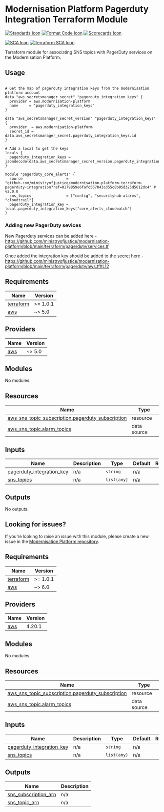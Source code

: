 # Modernisation Platform Pagerduty Integration Terraform Module

[![Standards Icon]][Standards Link] [![Format Code Icon]][Format Code Link] [![Scorecards Icon]][Scorecards Link]

[![SCA Icon]][SCA Link] [![Terraform SCA Icon]][Terraform SCA Link]

Terraform module for associating SNS topics with PagerDuty services on the Modernisation Platform.

## Usage

```hcl

# Get the map of pagerduty integration keys from the modernisation platform account
data "aws_secretsmanager_secret" "pagerduty_integration_keys" {
  provider = aws.modernisation-platform
  name     = "pagerduty_integration_keys"
}

data "aws_secretsmanager_secret_version" "pagerduty_integration_keys" {
  provider  = aws.modernisation-platform
  secret_id = data.aws_secretsmanager_secret.pagerduty_integration_keys.id
}

# Add a local to get the keys
locals {
  pagerduty_integration_keys = jsondecode(data.aws_secretsmanager_secret_version.pagerduty_integration_keys.secret_string)
}

module "pagerduty_core_alerts" {
  source                    = "github.com/ministryofjustice/modernisation-platform-terraform-pagerduty-integration?ref=0179859e6fafc567843cd55c0b05d325d5012dc4" # v2.0.0
  sns_topics                = ["config", "securityhub-alarms", "cloudtrail"]
  pagerduty_integration_key = local.pagerduty_integration_keys["core_alerts_cloudwatch"]
}

```

### Adding new PagerDuty sevices

New Pagerduty services can be added here - https://github.com/ministryofjustice/modernisation-platform/blob/main/terraform/pagerduty/services.tf

Once added the integration key should be added to the secret here - https://github.com/ministryofjustice/modernisation-platform/blob/main/terraform/pagerduty/aws.tf#L12

<!--- BEGIN_TF_DOCS --->

## Requirements

| Name                                                                     | Version  |
| ------------------------------------------------------------------------ | -------- |
| <a name="requirement_terraform"></a> [terraform](#requirement_terraform) | >= 1.0.1 |
| <a name="requirement_aws"></a> [aws](#requirement_aws)                   | ~> 5.0   |

## Providers

| Name                                             | Version |
| ------------------------------------------------ | ------- |
| <a name="provider_aws"></a> [aws](#provider_aws) | ~> 5.0  |

## Modules

No modules.

## Resources

| Name                                                                                                                                                    | Type        |
| ------------------------------------------------------------------------------------------------------------------------------------------------------- | ----------- |
| [aws_sns_topic_subscription.pagerduty_subscription](https://registry.terraform.io/providers/hashicorp/aws/latest/docs/resources/sns_topic_subscription) | resource    |
| [aws_sns_topic.alarm_topics](https://registry.terraform.io/providers/hashicorp/aws/latest/docs/data-sources/sns_topic)                                  | data source |

## Inputs

| Name                                                                                                         | Description | Type        | Default | Required |
| ------------------------------------------------------------------------------------------------------------ | ----------- | ----------- | ------- | :------: |
| <a name="input_pagerduty_integration_key"></a> [pagerduty_integration_key](#input_pagerduty_integration_key) | n/a         | `string`    | n/a     |   yes    |
| <a name="input_sns_topics"></a> [sns_topics](#input_sns_topics)                                              | n/a         | `list(any)` | n/a     |   yes    |

## Outputs

No outputs.

<!--- END_TF_DOCS --->

## Looking for issues?

If you're looking to raise an issue with this module, please create a new issue in the [Modernisation Platform repository](https://github.com/ministryofjustice/modernisation-platform/issues).

<!-- BEGIN_TF_DOCS -->
## Requirements

| Name | Version |
|------|---------|
| <a name="requirement_terraform"></a> [terraform](#requirement\_terraform) | >= 1.0.1 |
| <a name="requirement_aws"></a> [aws](#requirement\_aws) | ~> 6.0 |

## Providers

| Name | Version |
|------|---------|
| <a name="provider_aws"></a> [aws](#provider\_aws) | 4.20.1 |

## Modules

No modules.

## Resources

| Name | Type |
|------|------|
| [aws_sns_topic_subscription.pagerduty_subscription](https://registry.terraform.io/providers/hashicorp/aws/latest/docs/resources/sns_topic_subscription) | resource |
| [aws_sns_topic.alarm_topics](https://registry.terraform.io/providers/hashicorp/aws/latest/docs/data-sources/sns_topic) | data source |

## Inputs

| Name | Description | Type | Default | Required |
|------|-------------|------|---------|:--------:|
| <a name="input_pagerduty_integration_key"></a> [pagerduty\_integration\_key](#input\_pagerduty\_integration\_key) | n/a | `string` | n/a | yes |
| <a name="input_sns_topics"></a> [sns\_topics](#input\_sns\_topics) | n/a | `list(any)` | n/a | yes |

## Outputs

| Name | Description |
|------|-------------|
| <a name="output_sns_subscription_arn"></a> [sns\_subscription\_arn](#output\_sns\_subscription\_arn) | n/a |
| <a name="output_sns_topic_arn"></a> [sns\_topic\_arn](#output\_sns\_topic\_arn) | n/a |
<!-- END_TF_DOCS -->

[Standards Link]: https://github-community.service.justice.gov.uk/repository-standards/modernisation-platform-terraform-pagerduty-integration 'Repo standards badge.'
[Standards Icon]: https://github-community.service.justice.gov.uk/repository-standards/api/modernisation-platform-terraform-pagerduty-integration/badge
[Format Code Icon]: https://img.shields.io/github/actions/workflow/status/ministryofjustice/modernisation-platform-terraform-pagerduty-integration/format-code.yml?labelColor=231f20&style=for-the-badge&label=Formate%20Code
[Format Code Link]: https://github.com/ministryofjustice/modernisation-platform-terraform-pagerduty-integration/actions/workflows/format-code.yml
[Scorecards Icon]: https://img.shields.io/github/actions/workflow/status/ministryofjustice/modernisation-platform-terraform-pagerduty-integration/scorecards.yml?branch=main&labelColor=231f20&style=for-the-badge&label=Scorecards
[Scorecards Link]: https://github.com/ministryofjustice/modernisation-platform-terraform-pagerduty-integration/actions/workflows/scorecards.yml
[SCA Icon]: https://img.shields.io/github/actions/workflow/status/ministryofjustice/modernisation-platform-terraform-pagerduty-integration/code-scanning.yml?branch=main&labelColor=231f20&style=for-the-badge&label=Secure%20Code%20Analysis
[SCA Link]: https://github.com/ministryofjustice/modernisation-platform-terraform-pagerduty-integration/actions/workflows/code-scanning.yml
[Terraform SCA Icon]: https://img.shields.io/github/actions/workflow/status/ministryofjustice/modernisation-platform-terraform-pagerduty-integration/code-scanning.yml?branch=main&labelColor=231f20&style=for-the-badge&label=Terraform%20Static%20Code%20Analysis
[Terraform SCA Link]: https://github.com/ministryofjustice/modernisation-platform-terraform-pagerduty-integration/actions/workflows/terraform-static-analysis.yml
